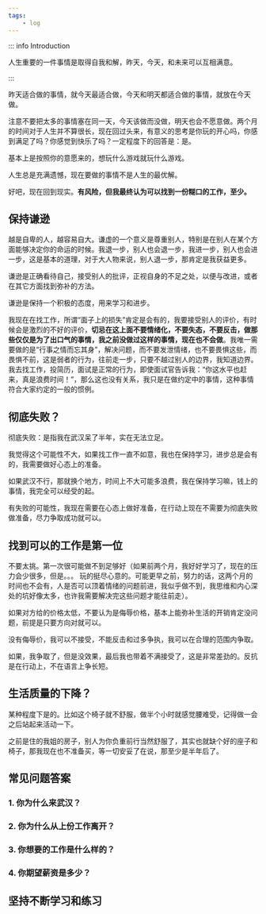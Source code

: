 ```yaml
---
tags:
    - log
---
```


::: info Introduction

人生重要的一件事情是取得自我和解，昨天，今天，和未来可以互相满意。

:::


昨天适合做的事情，就今天最适合做，今天和明天都适合做的事情，就放在今天做。

注意不要把太多的事情塞在同一天，今天该做而没做，明天也会不愿意做。两个月的时间对于人生并不算很长，现在回过头来，有意义的思考是你玩的开心吗，你感到满足了吗？你感觉到快乐了吗？一定程度下的回答是：是。

基本上是按照你的意愿来的，想玩什么游戏就玩什么游戏。


人生总是充满遗憾，现在要做的事情不是人生的最优解。

好吧，现在回到现实。**有风险，但我最终认为可以找到一份糊口的工作，至少。**




## 保持谦逊

越是自卑的人，越容易自大。谦虚的一个意义是尊重别人，特别是在别人在某个方面能够决定你的命运的时候。我退一步，别人也会退一步，我进一步，别人也会进一步，这是基本的道理，对于大人物来说，别人退一步，那肯定是我获益更多。

谦逊是正确看待自己，接受别人的批评，正视自身的不足之处，以便与改进，或者在其它方面找到弥补的方法。

谦逊是保持一个积极的态度，用来学习和进步。

我现在在找工作，所谓“面子上的损失”肯定是会有的，我要接受别人的评价，有时候会是激烈的不好的评价，**切忌在这上面不要情绪化，不要失态，不要反击，做那些仅仅是为了出口气的事情，我之前没做过这样的事情，现在也不会做**。我唯一需要做的是“行事之情而忘其身”，解决问题，而不要发泄情绪，也不要畏惧这些，而畏惧不前，这是弱者的行为，往前走一步，只要不越过别人的边界，我知道边界。我去找工作，投简历，面试是正常的行为，即使面试官告诉我：“你这水平也赶来，真是浪费时间！”，那么这也没有关系，我只是在做约定中的事情，这种事情符合大家约定的一般的惯例。

## 彻底失败？

彻底失败：是指我在武汉呆了半年，实在无法立足。

我觉得这个可能性不大，如果找工作一直不如意，我也在保持学习，进步总是会有的，我需要做好心态上的准备。

如果武汉不行，那就换个地方，时间上不大可能多浪费，我在保持学习嘛，钱上的事情，我完全可以经受的起。

有失败的可能性，我现在需要在心态上做好准备，在行动上现在不需要为彻底失败做准备，尽力争取成功就可以。


## 找到可以的工作是第一位

不要太挑。第一次很可能做不到足够好（如果前两个月，我好好学习了，现在的压力会少很多，但是。。。 玩的挺尽心意的。可能更早之前，努力的话，这两个月的时间也不会有，人是否可以顶着情绪的问题前进，我似乎做不到，我思维和内心深处的坑好像太多，也许我需要解决完这些问题才能往前走）。

如果对方给的价格太低，不要认为是侮辱价格，基本上能弥补生活的开销肯定没问题，前提是只要方向对就可以。

没有侮辱价，我可以不接受，不能反击和过多争执，我可以在合理的范围内争取。

如果，我争取了，但是没效果，最后我也带着不满接受了，这是非常差劲的。反抗是在行动上，不在语言上争长短。


## 生活质量的下降？

某种程度下是的。比如这个椅子就不舒服，做半个小时就感觉腰难受，记得做一会之后站起来活动一下。

之前是住的我姐的房子，别人为你负重前行当然舒服了，其实也就缺个好的座子和椅子，那我现在也不准备买，等一切安妥了在说，那至少是半年后了。

## 常见问题答案

### 1. 你为什么来武汉？

### 2. 你为什么从上份工作离开？

### 3. 你想要的工作是什么样的？

### 4. 你期望薪资是多少？

## 坚持不断学习和练习

